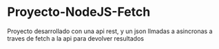 # Proyecto-NodeJS-Fetch
Proyecto desarrollado con una api rest, y un json llmadas a asincronas a traves de fetch a la api para devolver resultados
